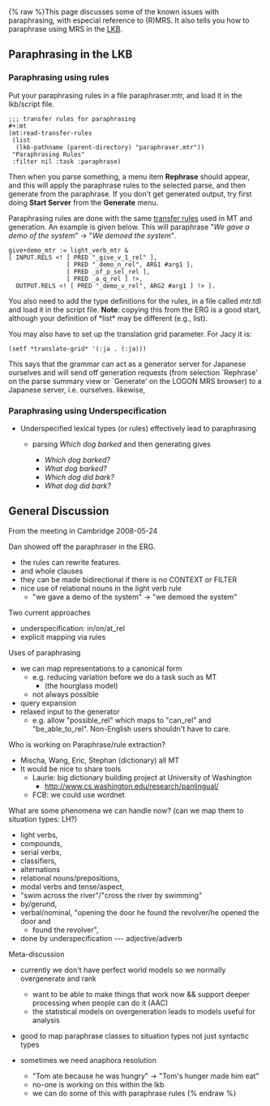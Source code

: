 {% raw %}This page discusses some of the known issues with paraphrasing, with
especial reference to (R)MRS. It also tells you how to paraphrase using
MRS in the [LKB](https://blog.inductorsoftware.com/docsproto/tools/LkbTop).

## Paraphrasing in the LKB

### Paraphrasing using rules

Put your paraphrasing rules in a file paraphraser.mtr, and load it in
the lkb/script file.

    ;;; transfer rules for paraphrasing
    #+:mt
    (mt:read-transfer-rules 
     (list
      (lkb-pathname (parent-directory) "paraphraser.mtr"))
     "Paraphrasing Rules"
     :filter nil :task :paraphrase)

Then when you parse something, a menu item **Rephrase** should appear,
and this will apply the paraphrase rules to the selected parse, and then
generate from the paraphrase. If you don't get generated output, try
first doing **Start Server** from the **Generate** menu.

Paraphrasing rules are done with the same [transfer
rules](../TransferRules) used in MT and generation. An example is given
below. This will paraphrase "*We gave a demo of the system*" -&gt; "*We
demoed the system*".

    give+demo_mtr := light_verb_mtr &
    [ INPUT.RELS <! [ PRED "_give_v_1_rel" ],
                    [ PRED "_demo_n_rel", ARG1 #arg1 ],
                    [ PRED _of_p_sel_rel ], 
                    [ PRED _a_q_rel ] !>,
      OUTPUT.RELS <! [ PRED "_demo_v_rel", ARG2 #arg1 ] !> ].

You also need to add the type definitions for the rules, in a file
called mtr.tdl and load it in the script file. **Note**: copying this
from the ERG is a good start, although your definition of \*list\* may
be different (e.g., list).

You may also have to set up the translation grid parameter. For Jacy it
is:

    (setf *translate-grid* '(:ja . (:ja)))

This says that the grammar can act as a generator server for Japanese
ourselves and will send off generation requests (from selection
\`Rephrase' on the parse summary view or \`Generate' on the LOGON MRS
browser) to a Japanese server, i.e. ourselves. likewise,

### Paraphrasing using Underspecification

- Underspecified lexical types (or rules) effectively lead to
paraphrasing
  - parsing *Which dog barked* and then generating gives
    
    - *Which dog barked?*
    - *What dog barked?*
    - *Which dog did bark?*
    - *What dog did bark?*

## General Discussion

From the meeting in Cambridge 2008-05-24

Dan showed off the paraphraser in the ERG.

- the rules can rewrite features.
- and whole clauses
- they can be made bidirectional if there is no CONTEXT or FILTER
- nice use of relational nouns in the light verb rule
  - "we gave a demo of the system" -&gt; "we demoed the system"

Two current approaches

- underspecification: in/on/at\_rel
- explicit mapping via rules

Uses of paraphrasing

- we can map representations to a canonical form
  - e.g. reducing variation before we do a task such as MT
    - (the hourglass model)
  - not always possible
- query expansion
- relaxed input to the generator
  - e.g. allow "possible\_rel" which maps to "can\_rel" and
"be\_able\_to\_rel". Non-English users shouldn't have to care.

Who is working on Paraphrase/rule extraction?

- Mischa, Wang, Eric, Stephan (dictionary) all MT
- It would be nice to share tools
  - Laurie: big dictionary building project at University of
Washington
    - <http://www.cs.washington.edu/research/panlingual/>
  - FCB: we could use wordnet

What are some phenomena we can handle now? (can we map them to situation
types: LH?)

- light verbs,
- compounds,
- serial verbs,
- classifiers,
- alternations
- relational nouns/prepositions,
- modal verbs and tense/aspect,
- "swim across the river"/"cross the river by swimming"
- by/gerund,
- verbal/nominal, "opening the door he found the revolver/he opened
the door and
  - found the revolver",
- done by underspecification --- adjective/adverb

Meta-discussion

- currently we don't have perfect world models so we normally
overgenerate and rank
  - want to be able to make things that work now && support deeper
processing when people can do it (AAC)
  - the statistical models on overgeneration leads to models useful
for analysis
- good to map paraphrase classes to situation types not just syntactic
types
- sometimes we need anaphora resolution
  - "Tom ate because he was hungry" -&gt; "Tom's hunger made him
eat"
  
  <!-- -->

  
  - no-one is working on this within the lkb
  - we can do some of this with paraphrase rules
{% endraw %}
